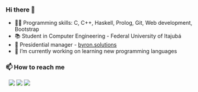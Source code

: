 ### Hi there 👋

- 👩‍💻 Programming skills: C, C++, Haskell, Prolog, Git, Web development, Bootstrap
- 📚 Student in Computer Engineering - Federal University of Itajubá
- 💼 Presidential manager - <a href="https://byronsolutions.com"  target="_blank">byron.solutions</a>
- 🔭 I’m currently working on learning new programming languages

### 📫 How to reach me
&nbsp;
<a href = "mailto: barbara.pb.alves@gmail.com"><img src="https://img.shields.io/badge/-Gmail-%23EA4335?style=for-the-badge&logo=gmail&logoColor=white"></a>
<a href="https://www.linkedin.com/in/b%C3%A1rbara-alves-1957221b4" target="_blank"><img src="https://img.shields.io/badge/-LinkedIn-%230077B5?style=for-the-badge&logo=linkedin&logoColor=white"></a>
<a href="https://www.instagram.com/_babipaiva_/" target="_blank"><img src="https://img.shields.io/badge/-Instagram-%23E4405F?style=for-the-badge&logo=instagram&logoColor=white"></a>
